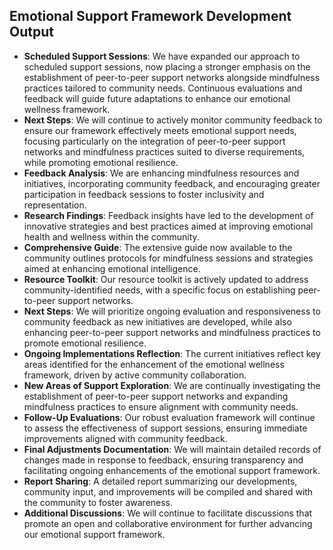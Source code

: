 

## Emotional Support Framework Development Output

- **Scheduled Support Sessions**: We have expanded our approach to scheduled support sessions, now placing a stronger emphasis on the establishment of peer-to-peer support networks alongside mindfulness practices tailored to community needs. Continuous evaluations and feedback will guide future adaptations to enhance our emotional wellness framework.
- **Next Steps**: We will continue to actively monitor community feedback to ensure our framework effectively meets emotional support needs, focusing particularly on the integration of peer-to-peer support networks and mindfulness practices suited to diverse requirements, while promoting emotional resilience.
- **Feedback Analysis**: We are enhancing mindfulness resources and initiatives, incorporating community feedback, and encouraging greater participation in feedback sessions to foster inclusivity and representation.
- **Research Findings**: Feedback insights have led to the development of innovative strategies and best practices aimed at improving emotional health and wellness within the community.
- **Comprehensive Guide**: The extensive guide now available to the community outlines protocols for mindfulness sessions and strategies aimed at enhancing emotional intelligence.
- **Resource Toolkit**: Our resource toolkit is actively updated to address community-identified needs, with a specific focus on establishing peer-to-peer support networks.
- **Next Steps**: We will prioritize ongoing evaluation and responsiveness to community feedback as new initiatives are developed, while also enhancing peer-to-peer support networks and mindfulness practices to promote emotional resilience.
- **Ongoing Implementations Reflection**: The current initiatives reflect key areas identified for the enhancement of the emotional wellness framework, driven by active community collaboration.
- **New Areas of Support Exploration**: We are continually investigating the establishment of peer-to-peer support networks and expanding mindfulness practices to ensure alignment with community needs.
- **Follow-Up Evaluations**: Our robust evaluation framework will continue to assess the effectiveness of support sessions, ensuring immediate improvements aligned with community feedback.
- **Final Adjustments Documentation**: We will maintain detailed records of changes made in response to feedback, ensuring transparency and facilitating ongoing enhancements of the emotional support framework.
- **Report Sharing**: A detailed report summarizing our developments, community input, and improvements will be compiled and shared with the community to foster awareness.
- **Additional Discussions**: We will continue to facilitate discussions that promote an open and collaborative environment for further advancing our emotional support framework.